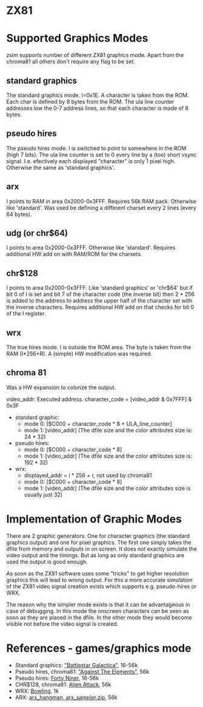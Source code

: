 # ZX81


# Supported Graphics Modes
zsim supports number of different ZX81 graphics mode. Apart from the chroma81 all others don't require any flag to be set.

## standard graphics
The standard graphics mode. I=0x1E. A character is taken from the ROM.
Each char is defined by 8 bytes from the ROM.
The ula line counter addresses low the 0-7 address lines, so that each character is made of 8 bytes.

## pseudo hires
The pseudo hires mode. I is switched to point to somewhere in the ROM (high 7 bits).
The ula line counter is set to 0 every line by a (too) short vsync signal.
I.e. efectively each displayed "character" is only 1 pixel high.
Otherwise the same as 'standard graphics'.

## arx
I points to RAM in area 0x2000-0x3FFF. Requires 56k RAM pack. Otherwise like 'standard'.
Was used be defining a different charset every 2 lines (every 64 bytes).

## udg (or chr$64)
I points to area 0x2000-0x3FFF. Otherwise like 'standard'.
Requires additional HW add on with RAM/ROM for the charsets.

## chr$128
I points to area 0x2000-0x3FFF.
Like 'standard graphics' or 'chr$64' but if bit 0 of I is set and bit 7 of the character code (the inverse bit) then 2 * 256 is added to the address to address the upper half of the character set with the inverse characters.
Requires additional HW add on that checks for bit 0 of the I register.

## wrx
The true hires mode. I is outside the ROM area.
The byte is taken from the RAM (I*256+R).
A (simple) HW modification was required.

## chroma 81
Was a HW expansion to colorize the output.

video_addr: Executed address.
character_code = [video_addr & 0x7FFF] & 0x3F

- standard graphic:
    - mode 0: [$C000 + character_code * 8 + ULA_line_counter]
    - mode 1: [video_addr] (The dfile size and the color attributes size is: 24 * 32)
- pseudo hires:
    - mode 0: [$C000 + character_code * 8]
    - mode 1: [video_addr] (The dfile size and the color attributes size is: 192 * 32)
- wrx:
	- displayed_addr = i * 256 + r, not used by chroma81
    - mode 0: [$C000 + character_code * 8]
    - mode 1:  [video_addr] (The dfile size and the color attributes size is usually just 32)

# Implementation of Graphic Modes
There are 2 graphic generators.
One for character graphics (the standard graphics output) and one for pixel graphics.
The first one simply takes the dfile from memory and outputs in on screen.
It does not exactly simulate the video output and the timings.
But as long as only standard graphics are used the output is good enough.

As soon as the ZX81 software uses some "tricks" to get higher resolution graphics this will lead to wrong output.
For this a more accurate simulation of the ZX81 video signal creation exists which supports e.g. pseudo-hires or WRX.

The reason why the simpler mode exists is that it can be advantageous in case of debugging.
In this mode the onscreen characters can be seen as soon as they are placed in the dfile.
In the other mode they would become visible not before the video signal is created.

# References - games/graphics mode
- Standard graphics: ["Battlestar Galactica"](https://archive.org/details/Battlestar_Galactica_1982_Ch._Zwerschke), 16-56k
- Pseudo hires, chroma81: ["Against The Elements"](http://www.fruitcake.plus.com/Sinclair/ZX81/NewSoftware/AgainstTheElements.htm]), 56k
- Pseudo hires: [Forty Niner](https://archive.org/details/Forty_Niner_19xx_Cosmic_Cockerel), 16-56k
- CHR$128, chroma81: [Alien Attack](https://sinclairzxworld.com/viewtopic.php?t=5427), 56k
- WRX: [Bowling](https://www.rwapsoftware.co.uk/zx81/zx81_software.html), 1k
- ARX: [arx_hangman, arx_sampler.zip](https://www.sinclairzxworld.com/viewtopic.php?t=5448&start=20), 56k
